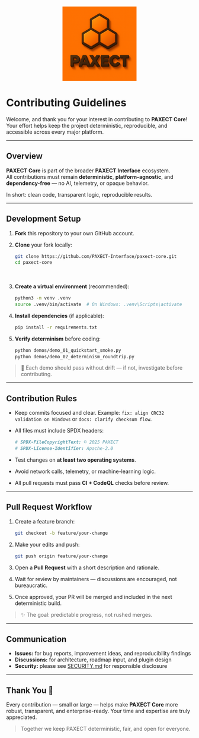 

<p align="center">
  <img src="docs/ChatGPT%20Image%202%20okt%202025,%2022_22_22.png" alt="PAXECT logo" width="200"/>
</p>

# Contributing Guidelines

Welcome, and thank you for your interest in contributing to **PAXECT Core**!  
Your effort helps keep the project deterministic, reproducible, and accessible across every major platform.

---

## Overview

**PAXECT Core** is part of the broader **PAXECT Interface** ecosystem.  
All contributions must remain **deterministic**, **platform-agnostic**, and **dependency-free** — no AI, telemetry, or opaque behavior.  

In short: clean code, transparent logic, reproducible results.

---

## Development Setup

1. **Fork** this repository to your own GitHub account.  
2. **Clone** your fork locally:
   ```bash
   git clone https://github.com/PAXECT-Interface/paxect-core.git
   cd paxect-core




3. **Create a virtual environment** (recommended):

   ```bash
   python3 -m venv .venv
   source .venv/bin/activate  # On Windows: .venv\Scripts\activate
   ```
4. **Install dependencies** (if applicable):

   ```bash
   pip install -r requirements.txt
   ```
5. **Verify determinism** before coding:

   ```bash
   python demos/demo_01_quickstart_smoke.py
   python demos/demo_02_determinism_roundtrip.py
   ```

> 🧩 Each demo should pass without drift — if not, investigate before contributing.

---

## Contribution Rules

* Keep commits focused and clear.
  Example: `fix: align CRC32 validation on Windows` or `docs: clarify checksum flow`.
* All files must include SPDX headers:

  ```python
  # SPDX-FileCopyrightText: © 2025 PAXECT
  # SPDX-License-Identifier: Apache-2.0
  ```
* Test changes on **at least two operating systems**.
* Avoid network calls, telemetry, or machine-learning logic.
* All pull requests must pass **CI + CodeQL** checks before review.

---

## Pull Request Workflow

1. Create a feature branch:

   ```bash
   git checkout -b feature/your-change
   ```
2. Make your edits and push:

   ```bash
   git push origin feature/your-change
   ```
3. Open a **Pull Request** with a short description and rationale.
4. Wait for review by maintainers — discussions are encouraged, not bureaucratic.
5. Once approved, your PR will be merged and included in the next deterministic build.

> ✨ The goal: predictable progress, not rushed merges.

---

## Communication

* **Issues:** for bug reports, improvement ideas, and reproducibility findings
* **Discussions:** for architecture, roadmap input, and plugin design
* **Security:** please see [SECURITY.md](./SECURITY.md) for responsible disclosure

---

## Thank You 💛

Every contribution — small or large — helps make **PAXECT Core** more robust, transparent, and enterprise-ready.
Your time and expertise are truly appreciated.

> Together we keep PAXECT deterministic, fair, and open for everyone.


